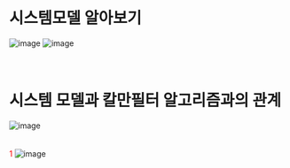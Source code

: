 # 시스템모델 알아보기
![image](https://user-images.githubusercontent.com/107944370/229392742-8f3b6de1-be04-4cdb-b52d-f0c01c0318f4.png)
![image](https://user-images.githubusercontent.com/107944370/229393168-5eaa5b5d-9ab0-4e96-9cfe-7495d355fde0.png)
<br>
<br>
<br>
# 시스템 모델과 칼만필터 알고리즘과의 관계
![image](https://user-images.githubusercontent.com/107944370/229393759-d1076130-6fda-4f3e-8572-d0d601ba0a91.png)
<br>
<br>
<br>
<span style="color:red">1</span> 
![image](https://user-images.githubusercontent.com/107944370/229394521-d0e12a4f-c5ab-4c78-b124-f30c05c28247.png)
